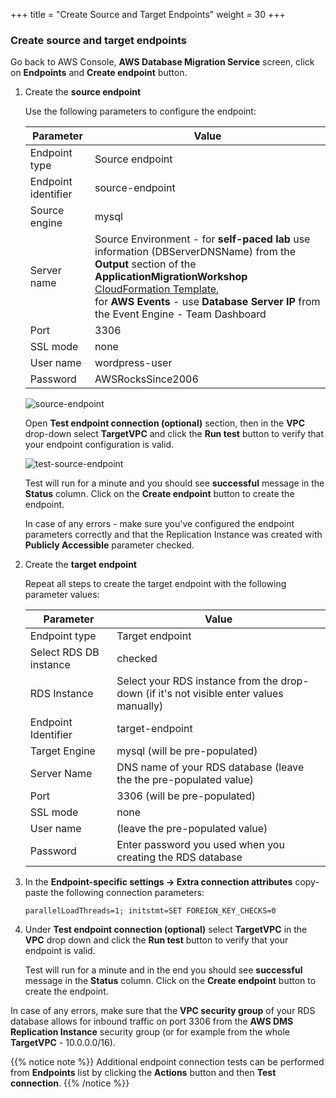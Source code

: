 +++
title = "Create Source and Target Endpoints"
weight = 30
+++


### Create source and target endpoints

Go back to AWS Console, **AWS Database Migration Service** screen, click on **Endpoints** and  **Create endpoint** button.

1. Create the **source endpoint**

    Use the following parameters to configure the endpoint:

    | Parameter           | Value                                          |
    | ------------------- | ---------------------------------------------- |
    | Endpoint type       | Source endpoint                                |
    | Endpoint identifier | source-endpoint                                |
    | Source engine       | mysql                                          |
    | Server name         | Source Environment - for **self-paced lab** use information (DBServerDNSName) from the **Output** section of the **ApplicationMigrationWorkshop** <a href="https://us-west-2.console.aws.amazon.com/cloudformation/home?region=us-west-2#/" target="_blank">CloudFormation Template</a>, <br>for **AWS Events** - use **Database Server IP** from the Event Engine - Team Dashboard   |
    | Port                | 3306                                           |
    | SSL mode            | none                                           |
    | User name           | wordpress-user                                 |
    | Password            | AWSRocksSince2006                                   |

    ![source-endpoint](/db-mig/source-endpoint.png)

    Open **Test endpoint connection (optional)** section, then in the **VPC** drop-down select **TargetVPC** and click the **Run test** button to verify that your endpoint configuration is valid.

    ![test-source-endpoint](/db-mig/test-source-endpoint.png)

    Test will run for a minute and you should see **successful** message in the **Status** column. Click on the **Create endpoint** button to create the endpoint.
    
    In case of any errors - make sure you've configured the endpoint parameters correctly and that the Replication Instance was created with **Publicly Accessible** parameter checked.

2. Create the **target endpoint**

    Repeat all steps to create the target endpoint with the following parameter values:

    | Parameter           | Value                                                 |
    | ------------------- | ----------------------------------------------------- |
    | Endpoint type       | Target endpoint                                       |
    | Select RDS DB instance | checked                                            |
    | RDS Instance        | Select your RDS instance from the drop-down (if it's not visible enter values manually)          |
    | Endpoint Identifier | target-endpoint                                       |
    | Target Engine       | mysql (will be pre-populated)                                                |
    | Server Name         | DNS name of your RDS database (leave the the pre-populated value)                             |
    | Port                | 3306     (will be pre-populated)                                             |
    | SSL mode            | none                                                  |
    | User name           | (leave the pre-populated value)                                                 |
    | Password            | Enter password you used when you creating the RDS database|


3. In the **Endpoint-specific settings -> Extra connection attributes** copy-paste the following connection parameters:

    ```
    parallelLoadThreads=1; initstmt=SET FOREIGN_KEY_CHECKS=0
    ```

4. Under **Test endpoint connection (optional)** select **TargetVPC** in the **VPC** drop down and click the **Run test** button to verify that your endpoint is valid.

    Test will run for a minute and in the end you should see **successful** message in the **Status** column. Click on the **Create endpoint** button to create the endpoint.

In case of any errors, make sure that the **VPC security group** of your RDS database allows for inbound traffic on port 3306 from the **AWS DMS Replication Instance** security group (or for example from the whole **TargetVPC** - 10.0.0.0/16).

{{% notice note %}}
Additional endpoint connection tests can be performed from **Endpoints** list by clicking the **Actions** button and then **Test connection**.
{{% /notice %}}
